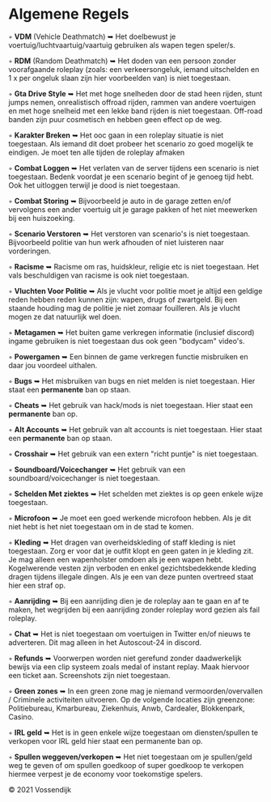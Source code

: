 # Algemene Regels

◦ <b>VDM</b> (Vehicle Deathmatch) ➥ Het doelbewust je voertuig/luchtvaartuig/vaartuig gebruiken als wapen tegen speler/s.

◦ <b>RDM</b> (Random Deathmatch) ➥ Het doden van een persoon zonder voorafgaande roleplay (zoals: een verkeersongeluk, iemand uitschelden en 1 x per ongeluk slaan zijn hier voorbeelden van) is niet toegestaan.

◦ <b>Gta Drive Style</b> ➥ Het met hoge snelheden door de stad heen rijden, stunt jumps nemen, onrealistisch offroad rijden, rammen van andere voertuigen en met hoge snelheid met een lekke band rijden is niet toegestaan. Off-road banden zijn puur cosmetisch en hebben geen effect op de weg.

◦ <b>Karakter Breken</b> ➥ Het ooc gaan in een roleplay situatie is niet toegestaan. Als iemand dit doet probeer het scenario zo goed mogelijk te eindigen. Je moet ten alle tijden de roleplay afmaken

◦ <b>Combat Loggen</b> ➥ Het verlaten van de server tijdens een scenario is niet toegestaan. Bedenk voordat je een scenario begint of je genoeg tijd hebt. Ook het uitloggen terwijl je dood is niet toegestaan.

◦ <b>Combat Storing</b> ➥ Bijvoorbeeld je auto in de garage zetten en/of vervolgens een ander voertuig uit je garage pakken of het niet meewerken bij een huiszoeking.

◦ <b>Scenario Verstoren</b> ➥ Het verstoren van scenario's is niet toegestaan. Bijvoorbeeld politie van hun werk afhouden of niet luisteren naar vorderingen. 

◦ <b>Racisme</b> ➥ Racisme om ras, huidskleur, religie etc is niet toegestaan. Het vals beschuldigen van racisme is ook niet toegestaan. 

◦ <b>Vluchten Voor Politie</b> ➥ Als je vlucht voor politie moet je altijd een geldige reden hebben reden kunnen zijn: wapen, drugs of zwartgeld. Bij een staande houding mag de politie je niet zomaar fouilleren. Als je vlucht mogen ze dat natuurlijk wel doen.

◦ <b>Metagamen</b> ➥ Het buiten game verkregen informatie (inclusief discord) ingame gebruiken is niet toegestaan dus ook geen "bodycam" video's. 

◦ <b>Powergamen</b> ➥ Een binnen de game verkregen functie misbruiken en daar jou voordeel uithalen.

◦ <b>Bugs</b> ➥ Het misbruiken van bugs en niet melden is niet toegestaan. Hier staat een <b>permanente</b> ban op staan.

◦ <b>Cheats</b> ➥ Het gebruik van hack/mods is niet toegestaan. Hier staat een <b>permanente</b> ban op.

◦ <b>Alt Accounts</b> ➥ Het gebruik van alt accounts is niet toegestaan. Hier staat een <b>permanente</b> ban op staan.

◦ <b>Crosshair</b> ➥ Het gebruik van een extern "richt puntje" is niet toegestaan. 

◦ <b>Soundboard/Voicechanger</b> ➥ Het gebruik van een soundboard/voicechanger is niet toegestaan.

◦ <b>Schelden Met ziektes</b> ➥ Het schelden met ziektes is op geen enkele wijze toegestaan.

◦ <b>Microfoon</b> ➥ Je moet een goed werkende microfoon hebben. Als je dit niet hebt is het niet toegestaan om in de stad te komen.

◦ <b>Kleding</b> ➥ Het dragen van overheidskleding of staff kleding is niet toegestaan. Zorg er voor dat je outfit klopt en geen gaten in je kleding zit. Je mag alleen een wapenholster omdoen als je een wapen hebt. Kogelwerende vesten zijn verboden en enkel gezichtsbedekkende kleding dragen tijdens illegale dingen. Als je een van deze punten overtreed staat hier een straf op.

◦ <b>Aanrijding</b> ➥ Bij een aanrijding dien je de roleplay aan te gaan en af te maken, het wegrijden bij een aanrijding zonder roleplay word gezien als fail roleplay.

◦ <b>Chat</b> ➥ Het is niet toegestaan om voertuigen in Twitter en/of nieuws te adverteren. Dit mag alleen in het Autoscout-24 in discord.

◦ <b>Refunds</b> ➥ Voorwerpen worden niet gerefund zonder daadwerkelijk bewijs via een clip systeem zoals medal of instant replay. Maak hiervoor een ticket aan. Screenshots zijn niet toegestaan.

◦ <b>Green zones</b> ➥ In een green zone mag je niemand vermoorden/overvallen / Criminele activiteiten uitvoeren. Op de volgende locaties zijn greenzone: Politiebureau, Kmarbureau, Ziekenhuis, Anwb, Cardealer, Blokkenpark, Casino.

◦ <b>IRL geld</b> ➥ Het is in geen enkele wijze toegestaan om diensten/spullen te verkopen voor IRL geld hier staat een permanente ban op.

◦ <b>Spullen weggeven/verkopen</b> ➥ Het niet toegestaan om je spullen/geld weg te geven of om spullen goedkoop of super goedkoop te verkopen hiermee verpest je de economy voor toekomstige spelers. 

© 2021 Vossendijk
